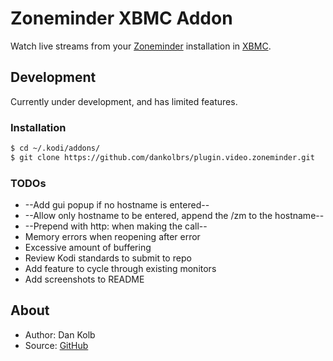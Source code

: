 # Zoneminder XBMC Addon

Watch live streams from your [Zoneminder](http://zoneminder.com) installation in [XBMC](http://xbmc.org/).

## Development

Currently under development, and has limited features.

### Installation

```bash
$ cd ~/.kodi/addons/
$ git clone https://github.com/dankolbrs/plugin.video.zoneminder.git
```
### TODOs
* --Add gui popup if no hostname is entered--
* --Allow only hostname to be entered, append the /zm to the hostname--
* --Prepend with http: when making the call--
* Memory errors when reopening after error
* Excessive amount of buffering
* Review Kodi standards to submit to repo
* Add feature to cycle through existing monitors
* Add screenshots to README


## About

* Author: Dan Kolb
* Source: [GitHub](http://github.com/dankolbrs/plugin.video.zoneminder/)
